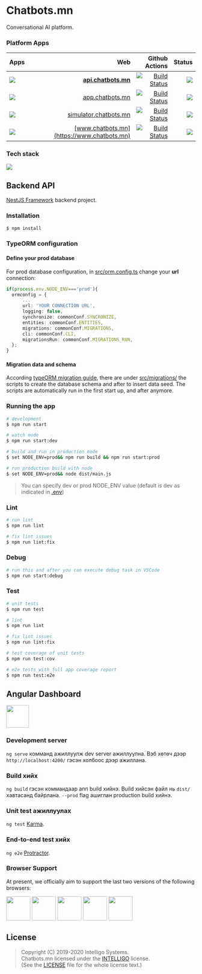 # Chatbots.mn

Conversational AI platform.

### Platform Apps

| Apps             |                                                    Web |                                                                                                                                                                     Github Actions | Status |
| ---------------- | -----------------------------------------------------: | ---------------------------------------------------------------------------------------------------------------------------------------------------------------------------------: | -----: |
| ![][api-chatbot] |         **[api.chatbots.mn](https://api.chatbots.mn)** |         [![Build Status](https://github.com/intelligo-systems/chatbots.mn/workflows/backend/badge.svg)](https://github.com/intelligo-systems/chatbots.mn/actions?workflow=backend) | ![][heroku]       |
| ![][stu-chatbot] |             [app.chatbots.mn](https://app.chatbots.mn) |           [![Build Status](https://github.com/intelligo-systems/chatbots.mn/workflows/studio/badge.svg)](https://github.com/intelligo-systems/chatbots.mn/actions?workflow=studio) | ![][heroku]       |
| ![][sim-chatbot] | [simulator.chatbots.mn](https://simulator.chatbots.mn) |     [![Build Status](https://github.com/intelligo-systems/chatbots.mn/workflows/simulator/badge.svg)](https://github.com/intelligo-systems/chatbots.mn/actions?workflow=simulator) | ![][heroku]       |
| ![][www-chatbot] |             [www.chatbots.mn](https://www.chatbots.mn) | [![Build Status](https://github.com/intelligo-systems/chatbots.mn/workflows/marketplace/badge.svg)](https://github.com/intelligo-systems/chatbots.mn/actions?workflow=marketplace) | ![][heroku]      |

### Tech stack

[<img src="https://github.com/intelligo-systems/jisho.mn/blob/master/.github/assets/stack.png"/>](https://chatbots.mn)

## Backend API

[NestJS Framework](https://github.com/nestjs/nest) backend project.

### Installation

```bash
$ npm install
```

### TypeORM configuration

#### Define your prod database

For prod database configuration,
in [src/orm.config.ts](src/orm.config.ts) change your **url** connection:

```ts
if(process.env.NODE_ENV==='prod'){
  ormconfig = {
      ...
      url: 'YOUR CONNECTION URL',
      logging: false,
      synchronize: commonConf.SYNCRONIZE,
      entities: commonConf.ENTITIES,
      migrations: commonConf.MIGRATIONS,
      cli: commonConf.CLI,
      migrationsRun: commonConf.MIGRATIONS_RUN,
  };
}

```

#### Migration data and schema

According [typeORM migration guide](https://github.com/typeorm/typeorm/blob/master/docs/migrations.md),
there are under [src/migrations/](src/migrations/) the scripts to create the database schema and after to insert data seed.
The scripts are automatically run in the first start up, and after anymore.

### Running the app

```bash
# development
$ npm run start

# watch mode
$ npm run start:dev

# build and run in production mode
$ set NODE_ENV=prod&& npm run build && npm run start:prod

# run production build with node
$ set NODE_ENV=prod&& node dist/main.js
```

> You can specify dev or prod NODE_ENV value (default is dev as indicated in [.env](.env))

### Lint

```bash
# run lint
$ npm run lint

# fix lint issues
$ npm run lint:fix

```

### Debug

```bash
# run this and after you can execute debug task in VSCode
$ npm run start:debug

```

### Test

```bash
# unit tests
$ npm run test

# lint
$ npm run lint

# fix lint issues
$ npm run lint:fix

# test coverage of unit tests
$ npm run test:cov

# e2e tests with full app coverage report
$ npm run test:e2e

```

## Angular Dashboard

[<img src="https://raw.githubusercontent.com/creativetimofficial/public-assets/master/logos/angular-logo.png" width="60" height="60" style="background:white;"/>](https://www.creative-tim.com/product/argon-dashboard-pro-angular)

### Development server

`ng serve` комманд ажиллуулж dev server ажиллуулна. Вэб хөтөч дээр `http://localhost:4200/` гэсэн холбоос дээр ажиллана. 

### Build хийх

`ng build` гэсэн коммандаар апп build хийнэ. Build хийсэн файл нь `dist/` хавтасанд байрлана. `--prod` flag ашиглан production build хийнэ.

### Unit test ажиллуулах

`ng test` [Karma](https://karma-runner.github.io).

### End-to-end test хийх

`ng e2e` [Protractor](http://www.protractortest.org/).

### Browser Support

At present, we officially aim to support the last two versions of the following browsers:

<img src="https://s3.amazonaws.com/creativetim_bucket/github/browser/chrome.png" width="64" height="64"> <img src="https://s3.amazonaws.com/creativetim_bucket/github/browser/firefox.png" width="64" height="64"> <img src="https://s3.amazonaws.com/creativetim_bucket/github/browser/edge.png" width="64" height="64"> <img src="https://s3.amazonaws.com/creativetim_bucket/github/browser/safari.png" width="64" height="64"> <img src="https://s3.amazonaws.com/creativetim_bucket/github/browser/opera.png" width="64" height="64">

## License

> Copyright (C) 2019-2020 Intelligo Systems.  
> Chatbots.mn licensed under the [INTELLIGO](./LICENSE) license.  
> (See the [LICENSE](./LICENSE) file for the whole license text.)

[api-chatbot]: https://img.shields.io/badge/backend-chatbots.mn-007acc?style=flat-square&logo=node.js&logoWidth=18
[stu-chatbot]: https://img.shields.io/badge/studio-chatbots.mn-007acc?style=flat-square&logo=angular&logoWidth=32
[sim-chatbot]: https://img.shields.io/badge/simulator-chatbots.mn-007acc?style=flat-square&logo=angular
[www-chatbot]: https://img.shields.io/badge/www-chatbots.mn-007acc?style=flat-square&logo=angular&logoWidth=37

[heroku]: https://img.shields.io/badge/heroku-DEPLOYED-40a6bc?style=flat&logo=heroku&labelColor=0d1d25
